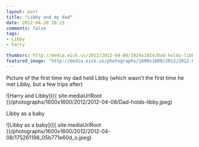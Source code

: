 ```yaml
---
layout: post
title: "Libby and my dad"
date: 2012-04-20 20:23
comments: false
tags: 
- Libby
- harry

thumbsrc: http://media.eick.us/2012/2012-04-08/1024x1024/Dad-holds-libby.jpeg
featured_image: "http://media.eick.us/photographs/1600x1600/2012/2012-04-08/Dad-holds-libby.jpeg"
---
```

Picture of the first time my dad held Libby (which wasn't the first time he met Libby, but a few trips after)



![Harry and Libby]({{ site.mediaUrlRoot }}/photographs/1600x1600/2012/2012-04-08/Dad-holds-libby.jpeg)


Libby as a baby



![Libby as a baby]({{ site.mediaUrlRoot }}/photographs/1600x1600/2012/2012-04-08/175261198_05b771e60d_o.jpeg)

